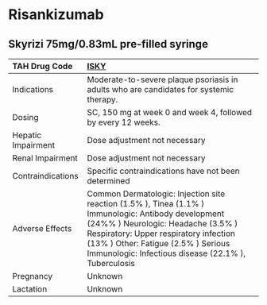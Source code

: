 # Risankizumab

## Skyrizi 75mg/0.83mL pre-filled syringe

| TAH Drug Code      | [**ISKY**](https://www.tahsda.org.tw/drugs/hissearch.php?drug_code=ISKY)                                                                                                                                                                                                         |
|:-------------------|:---------------------------------------------------------------------------------------------------------------------------------------------------------------------------------------------------------------------------------------------------------------------------------|
| Indications        | Moderate-to-severe plaque psoriasis in adults who are candidates for systemic therapy.                                                                                                                                                                                           |
| Dosing             | SC, 150 mg at week 0 and week 4, followed by every 12 weeks.                                                                                                                                                                                                                     |
| Hepatic Impairment | Dose adjustment not necessary                                                                                                                                                                                                                                                    |
| Renal Impairment   | Dose adjustment not necessary                                                                                                                                                                                                                                                    |
| Contraindications  | Specific contraindications have not been determined                                                                                                                                                                                                                              |
| Adverse Effects    | Common Dermatologic: Injection site reaction (1.5% ), Tinea (1.1% ) Immunologic: Antibody development (24%% ) Neurologic: Headache (3.5% ) Respiratory: Upper respiratory infection (13% ) Other: Fatigue (2.5% ) Serious Immunologic: Infectious disease (22.1% ), Tuberculosis |
| Pregnancy          | Unknown                                                                                                                                                                                                                                                                          |
| Lactation          | Unknown                                                                                                                                                                                                                                                                          |

